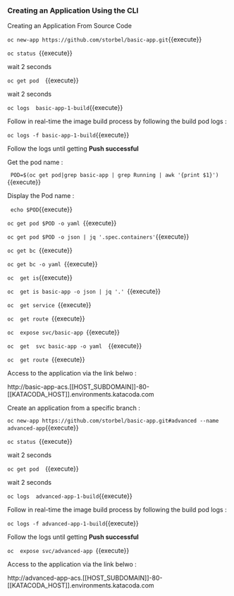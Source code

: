 ### Creating an Application Using the CLI

Creating an Application From Source Code

`oc new-app https://github.com/storbel/basic-app.git`{{execute}}

`oc status `{{execute}}

wait 2 seconds

`oc get pod  `{{execute}}

wait 2 seconds

`oc logs  basic-app-1-build`{{execute}}

Follow in real-time the image build process by following the build pod logs :


`oc logs -f basic-app-1-build`{{execute}}

Follow the logs until getting **Push successful**


Get the pod name :

` POD=$(oc get pod|grep basic-app | grep Running | awk '{print $1}')`{{execute}}

Display the Pod name :

` echo $POD`{{execute}}

`oc get pod $POD -o yaml `{{execute}}

`oc get pod $POD -o json | jq '.spec.containers'`{{execute}}

`oc get bc `{{execute}}

`oc get bc -o yaml `{{execute}}

`oc  get is`{{execute}}

`oc  get is basic-app -o json | jq '.' `{{execute}}



`oc  get service `{{execute}}

`oc  get route `{{execute}}

`oc  expose svc/basic-app `{{execute}}


`oc  get  svc basic-app -o yaml  `{{execute}}

`oc  get route `{{execute}}

Access to the application via the link belwo :


http://basic-app-acs.[[HOST_SUBDOMAIN]]-80-[[KATACODA_HOST]].environments.katacoda.com

Create an application from a specific branch :

`oc new-app https://github.com/storbel/basic-app.git#advanced --name advanced-app`{{execute}}

`oc status `{{execute}}

wait 2 seconds

`oc get pod  `{{execute}}

wait 2 seconds

`oc logs  advanced-app-1-build`{{execute}}

Follow in real-time the image build process by following the build pod logs :


`oc logs -f advanced-app-1-build`{{execute}}

Follow the logs until getting **Push successful**

`oc  expose svc/advanced-app `{{execute}}

Access to the application via the link belwo :


http://advanced-app-acs.[[HOST_SUBDOMAIN]]-80-[[KATACODA_HOST]].environments.katacoda.com


